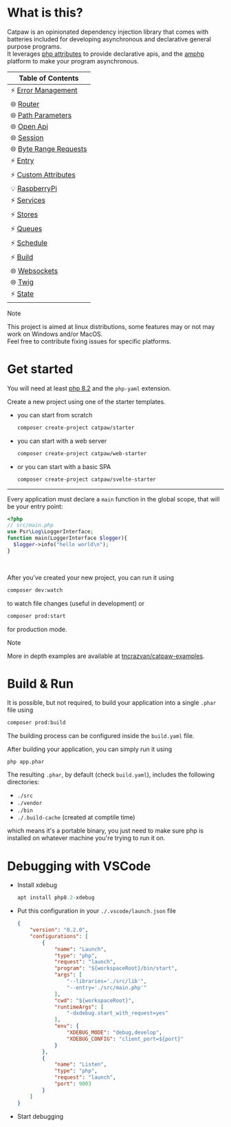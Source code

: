 # What is this?

Catpaw is an opinionated dependency injection library that comes with batteries included for developing asynchronous and declarative general purpose programs.\
It leverages [php attributes](https://www.php.net/manual/en/language.attributes.overview.php) to provide declarative apis, and the [amphp](https://github.com/amphp/amp) platform to make your program asynchronous.


| Table of Contents                                         |
|-----------------------------------------------------------|
| ⚡ [Error Management](./docs/0.error-managament.md)        |
| 🌐 [Router](./docs/1.router.md)                           |
| 🌐 [Path Parameters](./docs/2.path-parameters.md)         |
| 🌐 [Open Api](./docs/18.open-api.md)                      |
| 🌐 [Session](./docs/4.session.md)                         |
| 🌐 [Byte Range Requests](./docs/7.byte-range-requests.md) |
| ⚡ [Entry](./docs/5.entry.md)                              |
| ⚡ [Custom Attributes](./docs/8.custom-attributes.md)      |
| 💡 [RaspberryPi](./docs/11.raspberrypi.md)                |
| ⚡ [Services](./docs/13.services.md)                       |
| ⚡ [Stores](./docs/12.stores.md)                           |
| ⚡ [Queues](./docs/21.queues.md)                           |
| ⚡ [Schedule](./docs/22.schedule.md)                       |
| ⚡ [Build](./docs/23.build.md)                             |
| 🌐 [Websockets](./docs/24.websockets.md)                  |
| 🌐 [Twig](./docs/25.twig.md)                              |
| ⚡ [State](./docs/26.state.md)                             |


> [!NOTE]
> This project is aimed at linux distributions, some features may or not may work on Windows and/or MacOS.\
> Feel free to contribute fixing issues for specific platforms.

# Get started

You will need at least [php 8.2](https://www.php.net/downloads.php) and the `php-yaml` extension.

Create a new project using one of the starter templates.

- you can start from scratch
  ```bash
  composer create-project catpaw/starter
  ```
- you can start with a web server
  ```bash
  composer create-project catpaw/web-starter
  ```
- or you can start with a basic SPA
  ```bash
  composer create-project catpaw/svelte-starter
  ```

---

Every application must declare a ```main``` function in the global scope, that will be your entry point:

```php
<?php
// src/main.php
use Psr\Log\LoggerInterface;
function main(LoggerInterface $logger){
  $logger->info("hello world\n");
}
```

<br/>

After you've created your new project, you can run it using

```bash
composer dev:watch
```
to watch file changes (useful in development)
or

```bash
composer prod:start
```
for production mode.



> [!NOTE]
> More in depth examples are available at [tncrazvan/catpaw-examples](https://github.com/tncrazvan/catpaw-examples/tree/master/src).


# Build & Run

It is possible, but not required, to build your application into a single `.phar` file using

```bash
composer prod:build
```
The building process can be configured inside the `build.yaml` file.

After building your application, you can simply run it using
```
php app.phar
```
The resulting `.phar`, by default (check `build.yaml`), includes the following directories:

- `./src`
- `./vendor`
- `./bin`
- `./.build-cache` (created at comptile time)

which means it's a portable binary, you just need to make
sure php is installed on whatever machine you're trying to run it on.

# Debugging with VSCode

- Install xdebug
  ```php
  apt install php8.2-xdebug
  ```

- Put this configuration in your `./.vscode/launch.json` file
  ```json
  {
      "version": "0.2.0",
      "configurations": [
          {
              "name": "Launch",
              "type": "php",
              "request": "launch",
              "program": "${workspaceRoot}/bin/start",
              "args": [
                  "--libraries='./src/lib'",
                  "--entry='./src/main.php'"
              ],
              "cwd": "${workspaceRoot}",
              "runtimeArgs": [
                  "-dxdebug.start_with_request=yes"
              ],
              "env": {
                  "XDEBUG_MODE": "debug,develop",
                  "XDEBUG_CONFIG": "client_port=${port}"
              }
          },
          {
              "name": "Listen",
              "type": "php",
              "request": "launch",
              "port": 9003
          }
      ]
  }
  ```
- Start debugging
